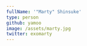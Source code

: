 ```yaml
---
fullName: '"Marty" Shinsuke'
type: person
github: yamoo
image: /assets/marty.jpg
twitter: exomarty
---
```


